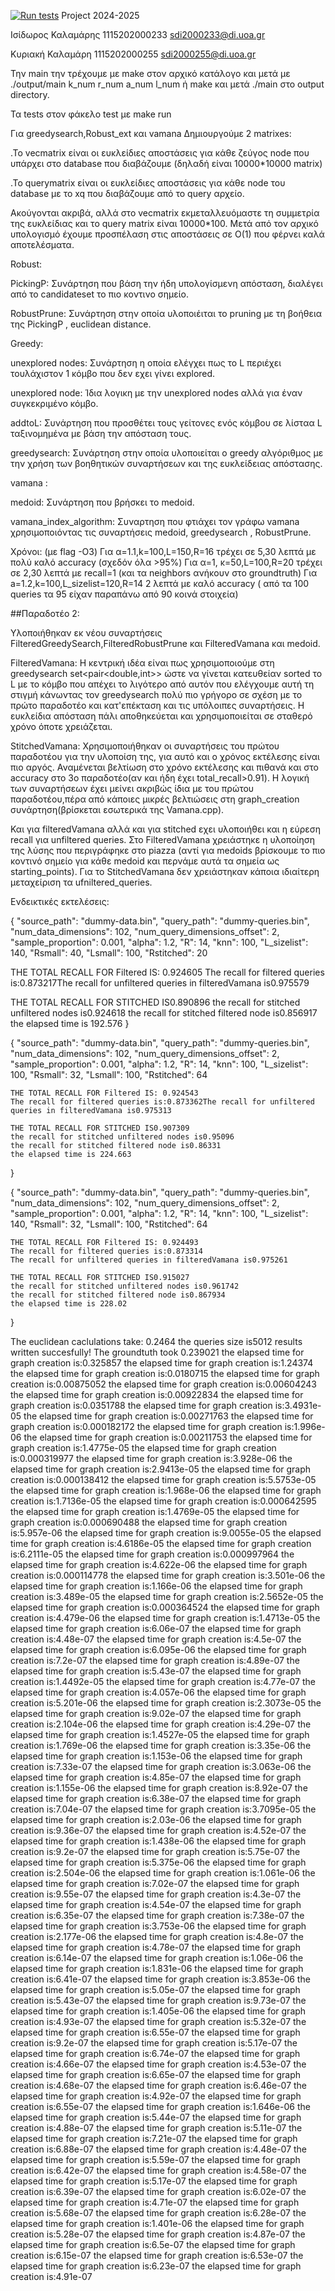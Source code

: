[![Run tests](https://github.com/KKalamari/Project/actions/workflows/run-tests.yml/badge.svg)](https://github.com/KKalamari/Project/actions/workflows/run-tests.yml)
Project 2024-2025

Ισίδωρος Καλαμάρης 1115202000233 sdi2000233@di.uoa.gr

Κυριακή Καλαμάρη 1115202000255 sdi2000255@di.uoa.gr

Την main την τρέχουμε με make στον αρχικό κατάλογο και μετά με ./output/main k_num r_num a_num l_num ή make και μετά ./main στο output directory.

Τα tests στον φάκελο test με make run

Για greedysearch,Robust_ext και vamana Δημιουργούμε 2 matrixes:

.Το vecmatrix είναι οι ευκλείδιες αποστάσεις για κάθε ζεύγος node που υπάρχει στο database που διαβάζουμε (δηλαδή είναι 10000*10000 matrix)

.Το querymatrix είναι οι ευκλείδιες αποστάσεις για κάθε node του database με το xq που διαβάζουμε από το query αρχείο.

Ακούγονται ακριβά, αλλά στο vecmatrix εκμεταλλευόμαστε τη συμμετρία της ευκλείδιας και το query matrix είναι 10000*100. Μετά από τον αρχικό υπολογισμό έχουμε προσπέλαση στις αποστάσεις σε O(1) που φέρνει καλά αποτελέσματα.

Robust:

PickingP: Συνάρτηση που βάση την ήδη υπολογίσμενη απόσταση, διαλέγει από το candidateset το πιο κοντινο σημείο.

RobustPrune: Συνάρτηση στην οποία υλοποιέιται το pruning με τη βοήθεια της PickingP , euclidean distance.

Greedy:

unexplored nodes: Συνάρτηση η οποία ελέγχει πως το L περιέχει τουλάχιστον 1 κόμβο που δεν εχει γίνει explored.

unexplored node: Ίδια λογικη με την unexplored nodes αλλά για έναν συγκεκριμένο κόμβο.

addtoL: Συνάρτηση που προσθέτει τους γείτονες ενός κόμβου σε λίσταα L ταξινομημένα με βάση την απόσταση τους.

greedysearch: Συνάρτηση στην οποία υλοποιείται ο greedy αλγόριθμος με την χρήση των βοηθητικών συναρτήσεων και της ευκλείδειας απόστασης.

vamana :

medoid: Συνάρτηση που βρήσκει το medoid.

vamana_index_algorithm: Συναρτηση που φτιάχει τον γράφω vamana χρησιμοποιόντας τις συναρτήσεις medoid, greedysearch , RobustPrune.

Χρόνοι: (με flag -O3) Για α=1.1,k=100,L=150,R=16 τρέχει σε 5,30 λεπτά με πολύ καλό accuracy (σχεδόν όλα >95%) Για α=1, κ=50,L=100,R=20 τρέχει σε 2,30 λεπτά με recall=1 (και τα neighbors ανήκουν στο groundtruth) Για a=1.2,k=100,L_sizelist=120,R=14 2 λεπτά με καλό accuracy ( από τα 100 queries τα 95 είχαν παραπάνω από 90 κοινά στοιχεία)


##Παραδοτέο 2:

Υλοποιήθηκαν εκ νέου συναρτήσεις FilteredGreedySearch,FilteredRobustPrune και FilteredVamana και medoid.

FilteredVamana:
Η κεντρική ιδέα είναι πως χρησιμοποιούμε στη greedysearch set<pair<double,int>> ώστε να γίνεται κατευθείαν sorted το L με το κόμβο που απέχει το λιγότερο από αυτόν που ελέγχουμε αυτή τη στιγμή κάνωντας τον greedysearch πολύ πιο γρήγορο σε σχέση με το πρώτο παραδοτέο και κατ'επέκταση και τις υπόλοιπες συναρτήσεις. Η ευκλείδια απόσταση πάλι αποθηκεύεται και χρησιμοποιείται σε σταθερό χρόνο όποτε χρειάζεται.

StitchedVamana:
Χρησιμοποιήθηκαν οι συναρτήσεις του πρώτου παραδοτέου για την υλοποίση της, για αυτό και ο χρόνος εκτέλεσης είναι πιο αργός. Αναμένεται βελτίωση στο χρόνο εκτέλεσης και πιθανά και στο accuracy στο 3ο παραδοτέο(αν και ήδη έχει total_recall>0.91).
Η λογική των συναρτήσεων έχει μείνει ακριβώς ίδια με του πρώτου παραδοτέου,πέρα από κάποιες μικρές βελτιώσεις στη graph_creation συνάρτηση(βρίσκεται εσωτερικά της Vamana.cpp).

Και για filteredVamana αλλά και για stitched εχει υλοποιήθει και η εύρεση recall για unfiltered queries. Στο  FilteredVamana χρειάστηκε η υλοποίηση της λύσης που περιγράφηκε στο piazza (αντί για medoids βρίσκουμε το πιο κοντινό σημείο για κάθε medoid και περνάμε αυτά τα σημεία ως starting_points). Για το StitchedVamana δεν χρειάστηκαν κάποια ιδιαίτερη μεταχείριση τα ufniltered_queries.


Ενδεικτικές εκτελέσεις:

{
    "source_path": "dummy-data.bin",
    "query_path": "dummy-queries.bin",
    "num_data_dimensions": 102,
    "num_query_dimensions_offset": 2,
    "sample_proportion": 0.001,
    "alpha": 1.2,
    "R": 14,
    "knn": 100,
    "L_sizelist": 140,
    "Rsmall": 40,
    "Lsmall": 100,
    "Rstitched": 20


THE TOTAL RECALL FOR Filtered IS: 0.924605
The recall for filtered queries is:0.873217The recall for unfiltered queries in filteredVamana is0.975579

THE TOTAL RECALL FOR STITCHED IS0.890896
the recall for stitched unfiltered nodes is0.924618
the recall for stitched filtered node is0.856917
the elapsed time is 192.576
}



{
    "source_path": "dummy-data.bin",
    "query_path": "dummy-queries.bin",
    "num_data_dimensions": 102,
    "num_query_dimensions_offset": 2,
    "sample_proportion": 0.001,
    "alpha": 1.2,
    "R": 14,
    "knn": 100,
    "L_sizelist": 100,
    "Rsmall": 32,
    "Lsmall": 100,
    "Rstitched": 64

    THE TOTAL RECALL FOR Filtered IS: 0.924543
    The recall for filtered queries is:0.873362The recall for unfiltered queries in filteredVamana is0.975313

    THE TOTAL RECALL FOR STITCHED IS0.907309
    the recall for stitched unfiltered nodes is0.95096
    the recall for stitched filtered node is0.86331
    the elapsed time is 224.663
}

{
    "source_path": "dummy-data.bin",
    "query_path": "dummy-queries.bin",
    "num_data_dimensions": 102,
    "num_query_dimensions_offset": 2,
    "sample_proportion": 0.001,
    "alpha": 1.2,
    "R": 14,
    "knn": 100,
    "L_sizelist": 140,
    "Rsmall": 32,
    "Lsmall": 100,
    "Rstitched": 64

    THE TOTAL RECALL FOR Filtered IS: 0.924493
    The recall for filtered queries is:0.873314
    The recall for unfiltered queries in filteredVamana is0.975261

    THE TOTAL RECALL FOR STITCHED IS0.915027
    the recall for stitched unfiltered nodes is0.961742
    the recall for stitched filtered node is0.867934
    the elapsed time is 228.02
}




The euclidean caclulations take: 0.2464
 the queries size is5012
results written succesfully!
 The groundtuth took 0.239021
the elapsed time for graph creation is:0.325857
the elapsed time for graph creation is:1.24374
the elapsed time for graph creation is:0.0180715
the elapsed time for graph creation is:0.00875052
the elapsed time for graph creation is:0.00604243
the elapsed time for graph creation is:0.00922834
the elapsed time for graph creation is:0.0351788
the elapsed time for graph creation is:3.4931e-05
the elapsed time for graph creation is:0.00271763
the elapsed time for graph creation is:0.000182172
the elapsed time for graph creation is:1.996e-06
the elapsed time for graph creation is:0.00211753
the elapsed time for graph creation is:1.4775e-05
the elapsed time for graph creation is:0.000319977
the elapsed time for graph creation is:3.928e-06
the elapsed time for graph creation is:2.9413e-05
the elapsed time for graph creation is:0.000138412
the elapsed time for graph creation is:5.5753e-05
the elapsed time for graph creation is:1.968e-06
the elapsed time for graph creation is:1.7136e-05
the elapsed time for graph creation is:0.000642595
the elapsed time for graph creation is:1.4769e-05
the elapsed time for graph creation is:0.000690488
the elapsed time for graph creation is:5.957e-06
the elapsed time for graph creation is:9.0055e-05
the elapsed time for graph creation is:4.6186e-05
the elapsed time for graph creation is:6.2111e-05
the elapsed time for graph creation is:0.000997964
the elapsed time for graph creation is:4.622e-06
the elapsed time for graph creation is:0.000114778
the elapsed time for graph creation is:3.501e-06
the elapsed time for graph creation is:1.166e-06
the elapsed time for graph creation is:3.489e-05
the elapsed time for graph creation is:2.5652e-05
the elapsed time for graph creation is:0.000364524
the elapsed time for graph creation is:4.479e-06
the elapsed time for graph creation is:1.4713e-05
the elapsed time for graph creation is:6.06e-07
the elapsed time for graph creation is:4.48e-07
the elapsed time for graph creation is:4.5e-07
the elapsed time for graph creation is:6.095e-06
the elapsed time for graph creation is:7.2e-07
the elapsed time for graph creation is:4.89e-07
the elapsed time for graph creation is:5.43e-07
the elapsed time for graph creation is:1.4492e-05
the elapsed time for graph creation is:4.77e-07
the elapsed time for graph creation is:4.057e-06
the elapsed time for graph creation is:5.201e-06
the elapsed time for graph creation is:2.3073e-05
the elapsed time for graph creation is:9.02e-07
the elapsed time for graph creation is:2.104e-06
the elapsed time for graph creation is:4.29e-07
the elapsed time for graph creation is:1.4527e-05
the elapsed time for graph creation is:1.769e-06
the elapsed time for graph creation is:3.35e-06
the elapsed time for graph creation is:1.153e-06
the elapsed time for graph creation is:7.33e-07
the elapsed time for graph creation is:3.063e-06
the elapsed time for graph creation is:4.85e-07
the elapsed time for graph creation is:1.155e-06
the elapsed time for graph creation is:8.92e-07
the elapsed time for graph creation is:6.38e-07
the elapsed time for graph creation is:7.04e-07
the elapsed time for graph creation is:3.7095e-05
the elapsed time for graph creation is:2.03e-06
the elapsed time for graph creation is:9.36e-07
the elapsed time for graph creation is:4.52e-07
the elapsed time for graph creation is:1.438e-06
the elapsed time for graph creation is:9.2e-07
the elapsed time for graph creation is:5.75e-07
the elapsed time for graph creation is:5.375e-06
the elapsed time for graph creation is:2.504e-06
the elapsed time for graph creation is:1.061e-06
the elapsed time for graph creation is:7.02e-07
the elapsed time for graph creation is:9.55e-07
the elapsed time for graph creation is:4.3e-07
the elapsed time for graph creation is:4.54e-07
the elapsed time for graph creation is:6.35e-07
the elapsed time for graph creation is:7.38e-07
the elapsed time for graph creation is:3.753e-06
the elapsed time for graph creation is:2.177e-06
the elapsed time for graph creation is:4.8e-07
the elapsed time for graph creation is:4.78e-07
the elapsed time for graph creation is:6.14e-07
the elapsed time for graph creation is:1.06e-06
the elapsed time for graph creation is:1.831e-06
the elapsed time for graph creation is:6.41e-07
the elapsed time for graph creation is:3.853e-06
the elapsed time for graph creation is:5.05e-07
the elapsed time for graph creation is:5.43e-07
the elapsed time for graph creation is:9.73e-07
the elapsed time for graph creation is:1.405e-06
the elapsed time for graph creation is:4.93e-07
the elapsed time for graph creation is:5.32e-07
the elapsed time for graph creation is:6.55e-07
the elapsed time for graph creation is:9.2e-07
the elapsed time for graph creation is:5.17e-07
the elapsed time for graph creation is:6.74e-07
the elapsed time for graph creation is:4.66e-07
the elapsed time for graph creation is:4.53e-07
the elapsed time for graph creation is:6.65e-07
the elapsed time for graph creation is:4.68e-07
the elapsed time for graph creation is:6.46e-07
the elapsed time for graph creation is:4.92e-07
the elapsed time for graph creation is:6.55e-07
the elapsed time for graph creation is:1.646e-06
the elapsed time for graph creation is:5.44e-07
the elapsed time for graph creation is:4.88e-07
the elapsed time for graph creation is:5.11e-07
the elapsed time for graph creation is:7.21e-07
the elapsed time for graph creation is:6.88e-07
the elapsed time for graph creation is:4.48e-07
the elapsed time for graph creation is:5.59e-07
the elapsed time for graph creation is:6.42e-07
the elapsed time for graph creation is:4.58e-07
the elapsed time for graph creation is:5.17e-07
the elapsed time for graph creation is:6.39e-07
the elapsed time for graph creation is:6.02e-07
the elapsed time for graph creation is:4.71e-07
the elapsed time for graph creation is:5.68e-07
the elapsed time for graph creation is:6.28e-07
the elapsed time for graph creation is:1.401e-06
the elapsed time for graph creation is:5.28e-07
the elapsed time for graph creation is:4.87e-07
the elapsed time for graph creation is:6.5e-07
the elapsed time for graph creation is:6.15e-07
the elapsed time for graph creation is:6.53e-07
the elapsed time for graph creation is:6.23e-07
the elapsed time for graph creation is:4.91e-07